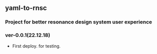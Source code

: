 ## yaml-to-rnsc

### Project for better resonance design system user experience

### ver-0.0.1(22.12.18)

- First deploy. for testing.